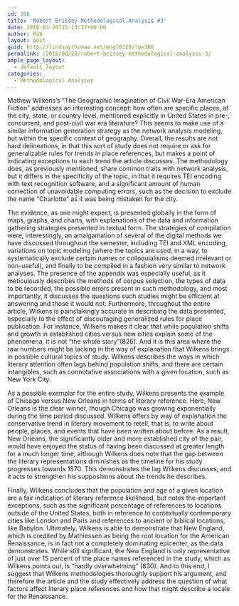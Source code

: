 ```yaml
---
id: 366
title: 'Robert Brissey Methodological Analysis #3'
date: 2016-03-20T15:13:37+00:00
author: Rob
layout: post
guid: http://lindsaythomas.net/engl8120/?p=366
permalink: /2016/03/20/robert-brissey-methodological-analysis-3/
ample_page_layout:
  - default_layout
categories:
  - Methodological Analyses
---
```

Mathew Wilkens’s “The Geographic Imagination of Civil War-Era American Fiction” addresses an interesting concept: how often are specific places, at the city, state, or country level, mentioned explicitly in United States in pre-, concurrent, and post-civil war era literature? This seems to make use of a similar information generation strategy as the network analysis modeling, but within the specific context of geography. Overall, the results are not hard delineations, in that this sort of study does not require or ask for generalizable rules for trends in place references, but makes a point of indicating exceptions to each trend the article discusses. The methodology does, as previously mentioned, share common traits with network analysis, but it differs in the specificity of the topic, in that it requires TEI encoding with text recognition software, and a significant amount of human correction of unavoidable computing errors, such as the decision to exclude the name “Charlotte” as it was being mistaken for the city.
  
The evidence, as one might expect, is presented globally in the form of maps, graphs, and charts, with explanations of the data and information gathering strategies presented in textual form. The strategies of compilation were, interestingly, an amalgamation of several of the digital methods we have discussed throughout the semester, including TEI and XML encoding, variations on topic modeling (where the topics are used, in a way, to systematically exclude certain names or colloquialisms deemed irrelevant or non-useful), and finally to be compiled in a fashion very similar to network analyses. The presence of the appendix was especially useful, as it meticulously describes the methods of corpus selection, the types of data to be recorded, the possible errors present in such methodology, and most importantly, it discusses the questions such studies might be efficient at answering and those it would not. Furthermore, throughout the entire article, Wilkens is painstakingly accurate in describing the data presented, especially to the effect of discouraging generalized rules for place publication. For instance, Wilkens makes it clear that while population shifts and growth in established cities versus new cities explain some of the phenomena, it is not “the whole story”(826). And it is this area where the raw numbers might be lacking in the way of explanation that Wilkens brings in possible cultural topics of study. Wilkens describes the ways in which literary attention often lags behind population shifts, and there are certain intangibles, such as connotative associations with a given location, such as New York City.
  
As a possible exemplar for the entire study, Wilkens presents the example of Chicago versus New Orleans in terms of literary reference. Here, New Orleans is the clear winner, though Chicago was growing exponentially during the time period discussed. Wilkens offers by way of explanation the conservative trend in literary movement to retell, that is, to write about people, places, and events that have been written about before. As a result, New Orleans, the significantly older and more established city of the pair, would have enjoyed the status of having been discussed at greater length for a much longer time, although Wilkens does note that the gap between the literary representations diminishes as the timeline for his study progresses towards 1870. This demonstrates the lag Wilkens discusses, and it acts to strengthen his suppositions about the trends he describes.
  
Finally, Wilkens concludes that the population and age of a given location are a fair indication of literary reference likelihood, but notes the important exceptions, such as the significant percentage of references to locations outside of the United States, both in reference to contextually contemporary cities like London and Paris and references to ancient or biblical locations, like Babylon. Ultimately, Wilkens is able to demonstrate that New England, which is credited by Mathiessen as being the root location for the American Renaissance, is in fact not a completely dominating epicenter, as the data demonstrates. While still significant, the New England is only representative of just over 15 percent of the place names referenced in the study, which as Wilkens points out, is “hardly overwhelming” (830). And to this end, I suggest that Wilkens methodologies thoroughly support his argument, and therefore the article and the study effectively address the question of what factors affect literary place references and how that might describe a locale for the Renaissance.